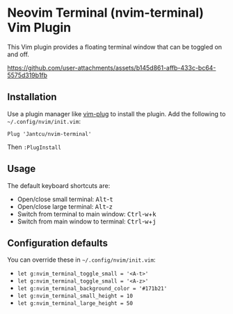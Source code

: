 # Neovim Terminal (nvim-terminal) Vim Plugin

This Vim plugin provides a floating terminal window that can be toggled on and off.



https://github.com/user-attachments/assets/b145d861-affb-433c-bc64-5575d319b1fb



## Installation

Use a plugin manager like [vim-plug](https://github.com/junegunn/vim-plug) to install the plugin. Add the following to `~/.config/nvim/init.vim`:

```vim
Plug 'Jantcu/nvim-terminal'
```

Then `:PlugInstall`

## Usage

The default keyboard shortcuts are:
- Open/close small terminal: <kbd>Alt</kbd>-<kbd>t</kbd>
- Open/close large terminal: <kbd>Alt</kbd>-<kbd>z</kbd>
- Switch from terminal to main window: <kbd>Ctrl</kbd>-<kbd>w</kbd>+<kbd>k</kbd>
- Switch from main window to terminal: <kbd>Ctrl</kbd>-<kbd>w</kbd>+<kbd>j</kbd>

## Configuration defaults

You can override these in `~/.config/nvim/init.vim`:
- `let g:nvim_terminal_toggle_small = '<A-t>'`
- `let g:nvim_terminal_toggle_small = '<A-z>'`
- `let g:nvim_terminal_background_color = '#171b21'`
- `let g:nvim_terminal_small_height = 10`
- `let g:nvim_terminal_large_height = 50`
